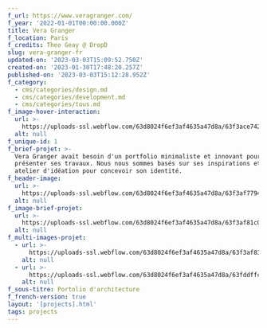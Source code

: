 ```yaml
---
f_url: https://www.veragranger.com/
f_year: '2022-01-01T00:00:00.000Z'
title: Vera Granger
f_location: Paris
f_credits: Theo Geay @ DropD
slug: vera-granger-fr
updated-on: '2023-03-03T15:09:52.750Z'
created-on: '2023-01-30T17:48:20.257Z'
published-on: '2023-03-03T15:12:28.952Z'
f_category:
  - cms/categories/design.md
  - cms/categories/development.md
  - cms/categories/tous.md
f_image-hover-interaction:
  url: >-
    https://uploads-ssl.webflow.com/63d8024f6ef3af4635a47d8a/63f3ace742d1b765cc4012b5_hoverimg.webp
  alt: null
f_unique-id: 1
f_brief-projet: >-
  Vera Granger avait besoin d'un portfolio minimaliste et innovant pour
  présenter ses travaux. Nous nous sommes basés sur ses inspirations et sur un
  atelier d'idéation pour concevoir son identité. 
f_header-image:
  url: >-
    https://uploads-ssl.webflow.com/63d8024f6ef3af4635a47d8a/63f3af7794786bdfea205c21_63f3aef6ef8a2d3e5c299525_img1.webp
  alt: null
f_image-brief-projet:
  url: >-
    https://uploads-ssl.webflow.com/63d8024f6ef3af4635a47d8a/63f3af81c03bb8fbc9d240e0_63f3aef585e5e452567afd2c_img3.webp
  alt: null
f_multi-images-projet:
  - url: >-
      https://uploads-ssl.webflow.com/63d8024f6ef3af4635a47d8a/63f3af8386cb6f902401e543_63f3aef50e62e5dff944b051_img2.webp
    alt: null
  - url: >-
      https://uploads-ssl.webflow.com/63d8024f6ef3af4635a47d8a/63fddffc4c92901bf253a5d1_63fddf1cf9139267ce0ceba3_Screenshot_2.webp
    alt: null
f_sous-titre: Portolio d'architecture
f_french-version: true
layout: '[projects].html'
tags: projects
---
```




